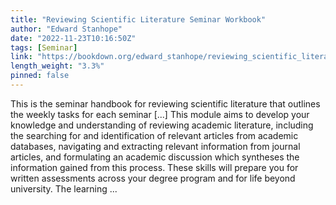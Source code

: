 ```yaml
---
title: "Reviewing Scientific Literature Seminar Workbook"
author: "Edward Stanhope"
date: "2022-11-23T10:16:50Z"
tags: [Seminar]
link: "https://bookdown.org/edward_stanhope/reviewing_scientific_literature/"
length_weight: "3.3%"
pinned: false
---
```


This is the seminar handbook for reviewing scientific literature that outlines the weekly tasks for each seminar [...] This module aims to develop your knowledge and understanding of reviewing academic literature, including the searching for and identification of relevant articles from academic databases, navigating and extracting relevant information from journal articles, and formulating an academic discussion which syntheses the information gained from this process. These skills will prepare you for written assessments across your degree program and for life beyond university. The learning  ...
